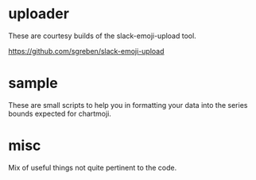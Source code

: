# uploader

These are courtesy builds of the slack-emoji-upload tool.

https://github.com/sgreben/slack-emoji-upload

# sample

These are small scripts to help you in formatting your data into the series
bounds expected for chartmoji.

# misc

Mix of useful things not quite pertinent to the code.
